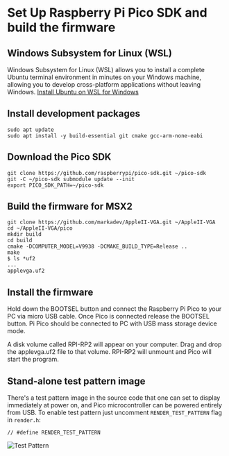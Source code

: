 # Set Up Raspberry Pi Pico SDK and build the firmware

## Windows Subsystem for Linux (WSL)
Windows Subsystem for Linux (WSL) allows you to install a complete Ubuntu terminal environment in minutes on your Windows machine, allowing you to develop cross-platform applications without leaving Windows. [Install Ubuntu on WSL for Windows](https://ubuntu.com/tutorials/install-ubuntu-on-wsl2-on-windows-10#1-overview)

## Install development packages
```shell
sudo apt update
sudo apt install -y build-essential git cmake gcc-arm-none-eabi
```

## Download the Pico SDK
```shell
git clone https://github.com/raspberrypi/pico-sdk.git ~/pico-sdk
git -C ~/pico-sdk submodule update --init
export PICO_SDK_PATH=~/pico-sdk
```

## Build the firmware for MSX2
```shell
git clone https://github.com/markadev/AppleII-VGA.git ~/AppleII-VGA
cd ~/AppleII-VGA/pico
mkdir build
cd build
cmake -DCOMPUTER_MODEL=V9938 -DCMAKE_BUILD_TYPE=Release ..
make
$ ls *uf2
...
applevga.uf2
```

## Install the firmware
Hold down the BOOTSEL button and connect the Raspberry Pi Pico to your PC via micro USB cable. Once Pico is
connected release the BOOTSEL button. Pi Pico should be connected to PC with USB mass storage device mode.

A disk volume called RPI-RP2 will appear on your computer. Drag and drop the applevga.uf2 file to that volume.
RPI-RP2 will unmount and Pico will start the program.

## Stand-alone test pattern image
There's a test pattern image in the source code that one can set to display immediately at power on, and Pico
microcontroller can be powered entirely from USB. To enable test pattern just uncomment `RENDER_TEST_PATTERN`
flag in `render.h`:
```
// #define RENDER_TEST_PATTERN
```
![Test Pattern](../docs/test_pattern.jpg)

